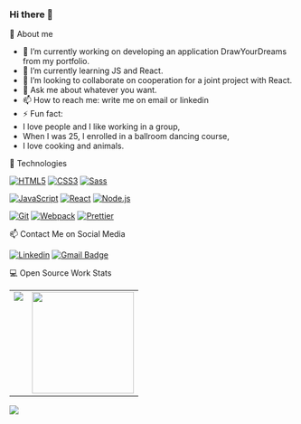 ### Hi there 👋


🙍 About me 

- 🔭 I’m currently working on developing an application DrawYourDreams from my portfolio.
- 🌱 I’m currently learning JS and React.
- 👯 I’m looking to collaborate on cooperation for a joint project with React.
- 💬 Ask me about whatever you want.
- 📫 How to reach me: write me on email or linkedin
- ⚡ Fun fact: 
- I love people and I like working in a group, 
- When I was 25, I enrolled in a ballroom dancing course,
- I love cooking and animals. 

🔧 Technologies

[![HTML5](https://img.shields.io/badge/-HTML5-E34F26?style=flat-square&logo=html5&logoColor=white&link=https://github.com/GosiaAntoniak)](https://github.com/GosiaAntoniak)
[![CSS3](https://img.shields.io/badge/-CSS3-1572B6?style=flat-square&logo=css3&link=https://github.com/GosiaAntoniak)](https://github.com/GosiaAntoniak)
[![Sass](https://img.shields.io/badge/-Sass-black?style=flat-square&logo=Sass&logoColor=pink)](https://github.com/GosiaAntoniak)


[![JavaScript](https://img.shields.io/badge/-JavaScript-black?style=flat-square&logo=javascript&link=https://github.com/GosiaAntoniak)](https://github.com/GosiaAntoniak)
[![React](https://img.shields.io/badge/-React-black?style=flat-square&logo=react)](https://github.com/GosiaAntoniak)
[![Node.js](https://img.shields.io/badge/-Node.js-green?style=flat-square&logo=Node.js)](https://github.com/GosiaAntoniak)

[![Git](https://img.shields.io/badge/-Git-black?style=flat-square&logo=git&link=https://github.com/GosiaAntoniak)](https://github.com/GosiaAntoniak)
[![Webpack](https://img.shields.io/badge/-Webpack-blue?style=flat-square&logo=Webpack&logoColor=white)](https://github.com/GosiaAntoniak)
[![Prettier](https://img.shields.io/badge/-Prettier-black?style=flat-square&logo=Prettier&logoColor=white)](https://github.com/GosiaAntoniak)

📫 Contact Me on Social Media

[![Linkedin](https://img.shields.io/badge/-LinkedIn-blue?style=flat-square&logo=Linkedin&logoColor=white&link=https://pl.linkedin.com/in/gosia-antoniak)](https://pl.linkedin.com/in/gosia-antoniak)
[![Gmail Badge](https://img.shields.io/badge/-Gmail-c14438?style=flat-square&logo=Gmail&logoColor=white&link=mailto:gosiaantoniak89@gmail.com)](mailto:gosiaantoniak89@gmail.com)

💻 Open Source Work Stats

<table>
  <tr>
    <td valign="top"><img src="https://github-readme-stats.vercel.app/api/top-langs/?username=GosiaAntoniak&theme=radical&card_width=450em)](https://github.com/GosiaAntoniak/GosiaAntoniak/github-readme-stats"/></td>
    <td valign="top"><img height="180em" src="https://github-readme-stats.vercel.app/api?username=GosiaAntoniak&show_icons=truehitrue&hide_border=true&&count_private=true&include_all_commits=true&theme=radical&hide_stars=false" /></td>
  </tr>
  </table>

![](https://visitor-badge.glitch.me/badge?page_id=github.com/GosiaAntoniak)
